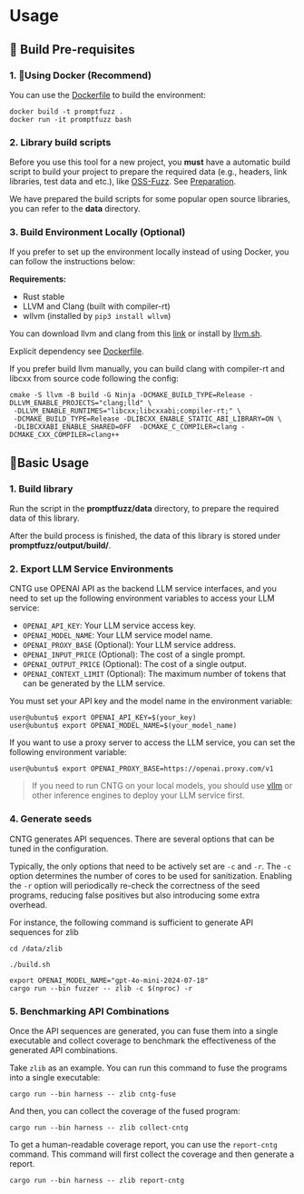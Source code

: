 # Usage
## 🔧 Build Pre-requisites

### 1. 🐳Using Docker (Recommend)
You can use the [Dockerfile](Docekrfile) to build the environment:
```
docker build -t promptfuzz .
docker run -it promptfuzz bash
```

### 2. Library build scripts
Before you use this tool for a new project, you **must** have a automatic build
script to build your project to prepare the required data (e.g., headers, link
libraries, test data and etc.), like
[OSS-Fuzz](https://github.com/google/oss-fuzz). See
[Preparation](data/README.md).

We have prepared the build scripts for some popular open source libraries, you
can refer to the **data** directory.


### 3. Build Environment Locally (Optional)
If you prefer to set up the environment locally instead of using Docker, you can follow the instructions below:

**Requirements:**
- Rust stable
- LLVM and Clang (built with compiler-rt)
- wllvm (installed by `pip3 install wllvm`)

You can download llvm and clang from this
[link](https://github.com/llvm/llvm-project/releases/tag/llvmorg-15.0.0) or
install by [llvm.sh](https://apt.llvm.org/).

Explicit dependency see [Dockerfile](Dockerfile).

If you prefer build llvm manually, you can build clang with compiler-rt and libcxx from source code following the config:
```
cmake -S llvm -B build -G Ninja -DCMAKE_BUILD_TYPE=Release -DLLVM_ENABLE_PROJECTS="clang;lld" \
 -DLLVM_ENABLE_RUNTIMES="libcxx;libcxxabi;compiler-rt;" \
 -DCMAKE_BUILD_TYPE=Release -DLIBCXX_ENABLE_STATIC_ABI_LIBRARY=ON \
 -DLIBCXXABI_ENABLE_SHARED=OFF  -DCMAKE_C_COMPILER=clang -DCMAKE_CXX_COMPILER=clang++ 
 ```

## 🦄Basic Usage

### 1. Build library
Run the script in the **promptfuzz/data** directory, to prepare the required data of this library.

After the build process is finished, the data of this library is stored under **promptfuzz/output/build/**.

### 2. Export LLM Service Environments
CNTG use OPENAI API as the backend LLM service interfaces, and you need to set up the following environment variables to access your LLM service:

- `OPENAI_API_KEY`: Your LLM service access key.
- `OPENAI_MODEL_NAME`: Your LLM service model name.
- `OPENAI_PROXY_BASE` (Optional): Your LLM service address.
- `OPENAI_INPUT_PRICE` (Optional): The cost of a single prompt.
- `OPENAI_OUTPUT_PRICE` (Optional): The cost of a single output.
- `OPENAI_CONTEXT_LIMIT` (Optional): The maximum number of tokens that can be generated by the LLM service.

You must set your API key and the model name in the environment variable:
```
user@ubuntu$ export OPENAI_API_KEY=$(your_key)
user@ubuntu$ export OPENAI_MODEL_NAME=$(your_model_name)
```

If you want to use a proxy server to access the LLM service, you can set the following environment variable:
```
user@ubuntu$ export OPENAI_PROXY_BASE=https://openai.proxy.com/v1
```

> If you need to run CNTG on your local models, you should use [vllm](https://github.com/vllm-project/vllm) or other inference engines to deploy your LLM service first.

### 4. Generate seeds

CNTG generates API sequences. There are several options that can be tuned in the configuration.

Typically, the only options that need to be actively set are `-c` and `-r`. The
`-c` option determines the number of cores to be used for sanitization. Enabling
the `-r` option will periodically re-check the correctness of the seed programs,
reducing false positives but also introducing some extra overhead.

For instance, the following command is sufficient to generate API sequences for
zlib
```
cd /data/zlib

./build.sh

export OPENAI_MODEL_NAME="gpt-4o-mini-2024-07-18"
cargo run --bin fuzzer -- zlib -c $(nproc) -r
```

### 5. Benchmarking API Combinations

Once the API sequences are generated, you can fuse them into a single executable and collect coverage to benchmark the effectiveness of the generated API combinations.

Take `zlib` as an example. You can run this command to fuse the programs into a single executable:

`cargo run --bin harness -- zlib cntg-fuse`

And then, you can collect the coverage of the fused program:

`cargo run --bin harness -- zlib collect-cntg`

To get a human-readable coverage report, you can use the `report-cntg` command. This command will first collect the coverage and then generate a report.

`cargo run --bin harness -- zlib report-cntg`
